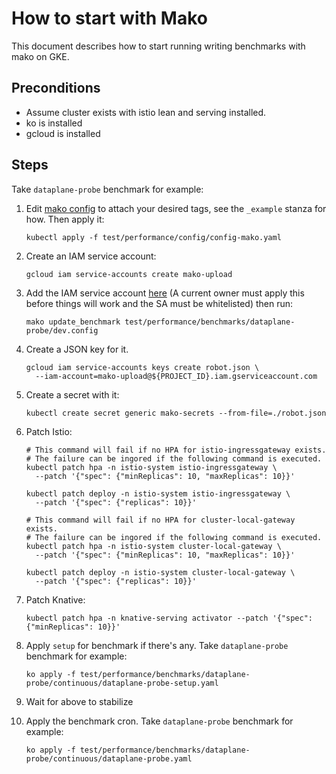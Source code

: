 # How to start with Mako

This document describes how to start running writing benchmarks with mako on
GKE.

## Preconditions

- Assume cluster exists with istio lean and serving installed.
- ko is installed
- gcloud is installed

## Steps

Take `dataplane-probe` benchmark for example:

1. Edit [mako config](https://github.com/knative/serving/blob/master/test/performance/config/config-mako.yaml)
   to attach your desired tags, see the `_example` stanza for how.
   Then apply it:

   ```shell
   kubectl apply -f test/performance/config/config-mako.yaml
   ```

1. Create an IAM service account:

   ```shell
   gcloud iam service-accounts create mako-upload
   ```

1. Add the IAM service account
   [here](https://github.com/knative/serving/blob/d73bb8378cab8bb0c1825aa9802bea9ea2e6cb26/test/performance/benchmarks/dataplane-probe/continuous/dev.config#L20)
   (A current owner must apply this before things will work and the SA must be
   whitelisted) then run:

   ```shell
   mako update_benchmark test/performance/benchmarks/dataplane-probe/dev.config
   ```

1. Create a JSON key for it.

   ```shell
   gcloud iam service-accounts keys create robot.json \
     --iam-account=mako-upload@${PROJECT_ID}.iam.gserviceaccount.com
   ```

1. Create a secret with it:

   ```shell
   kubectl create secret generic mako-secrets --from-file=./robot.json
   ```

1. Patch Istio:

   ```shell
   # This command will fail if no HPA for istio-ingressgateway exists.
   # The failure can be ingored if the following command is executed.
   kubectl patch hpa -n istio-system istio-ingressgateway \
     --patch '{"spec": {"minReplicas": 10, "maxReplicas": 10}}'

   kubectl patch deploy -n istio-system istio-ingressgateway \
     --patch '{"spec": {"replicas": 10}}'

   # This command will fail if no HPA for cluster-local-gateway exists.
   # The failure can be ingored if the following command is executed.
   kubectl patch hpa -n istio-system cluster-local-gateway \
     --patch '{"spec": {"minReplicas": 10, "maxReplicas": 10}}'

   kubectl patch deploy -n istio-system cluster-local-gateway \
     --patch '{"spec": {"replicas": 10}}'
   ```

1. Patch Knative:

   ```shell
   kubectl patch hpa -n knative-serving activator --patch '{"spec": {"minReplicas": 10}}'
   ```

1. Apply `setup` for benchmark if there's any. Take `dataplane-probe` benchmark for example:

   ```shell
   ko apply -f test/performance/benchmarks/dataplane-probe/continuous/dataplane-probe-setup.yaml
   ```

1. Wait for above to stabilize

1. Apply the benchmark cron. Take `dataplane-probe` benchmark for example:

   ```gcloud
   ko apply -f test/performance/benchmarks/dataplane-probe/continuous/dataplane-probe.yaml
   ```

